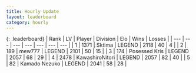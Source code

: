```yaml
---
title: Hourly Update
layout: leaderboard
category: hourly
---
```


{: .leaderboard}
| Rank | LV | Player | Division | Elo | Wins | Losses |
| --- | --- | --- | --- | --- | --- | --- |
| <span data-change="0">1</span> | 1371 | <span title="ID: 353063">Sktima</span> | LEGEND | <span data-change="0">2118</span> | <span data-change="0">40</span> | <span data-change="0">4</span> |
| <span data-change="0">2</span> | 189 | <span title="ID: 5578">mew777</span> | LEGEND | <span data-change="0">2101</span> | <span data-change="0">50</span> | <span data-change="0">15</span> |
| <span data-change="0">3</span> | 174 | <span title="ID: 402846">Posessed Kris</span> | LEGEND | <span data-change="-11">2057</span> | <span data-change="0">68</span> | <span data-change="1">29</span> |
| <span data-change="0">4</span> | 2478 | <span title="ID: 164871">KawashiroNitori</span> | LEGEND | <span data-change="0">2057</span> | <span data-change="0">82</span> | <span data-change="0">40</span> |
| <span data-change="0">5</span> | 82 | <span title="ID: 665001">Kamado Nezuko</span> | LEGEND | <span data-change="0">2041</span> | <span data-change="0">58</span> | <span data-change="0">28</span> |